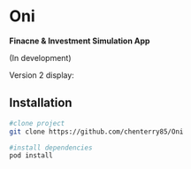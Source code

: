 # Oni
**Finacne & Investment Simulation App**

(In development)

Version 2 display:


## Installation
```bash
#clone project
git clone https://github.com/chenterry85/Oni

#install dependencies
pod install
```
